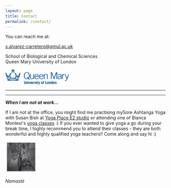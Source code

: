 ```yaml
---
layout: page
title: Contact
permalink: /contact/
---
```


You can reach me at:

[s.alvarez-carretero@qmul.ac.uk](mailto://s.alvarez-carretero@qmul.ac.uk) 

School of Biological and Chemical Sciences  
Queen Mary University of London  
<p align="left">
 <img width="200" height="50" src="/assets/figs/qmul.png">
</p>

---
---

**_When I am not at work..._**

If I am not at the office, you might find me practising mySore Ashtanga Yoga with Susan Bish at [Yoga Place E2 studio](http://www.yogaplace.co.uk/london-class-schedule-prices-wo/) or attending one of Bianca Montesi's [yoga classes](https://www.biancayoga.net/) :) If you ever wanted to give yoga a go during your break time, I highly recommend you to attend their classes - they are both wonderful and highly qualified yoga teachers!! Come along and say hi :) 

<p align="left">
 <img width="100" height="100" src="/assets/figs/sac2.jpg">
</p>

_Namasté_
